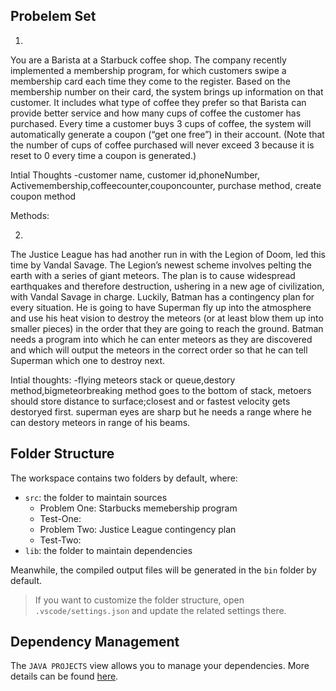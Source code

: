 ## Probelem Set

1.
You are a Barista at a Starbuck coffee shop. The company recently implemented a membership program, for which customers swipe a membership card each time they come to the register. Based on the membership number on their card, the system brings up information on that customer. It includes what type of coffee they prefer so that Barista can provide better service and how many cups of coffee the customer has purchased. Every time a customer buys 3 cups of coffee, the system will automatically generate a coupon (“get one free”) in their account. (Note that the number of cups of coffee purchased will never exceed 3 because it is reset to 0 every time a coupon is generated.)

Intial Thoughts
-customer name, customer id,phoneNumber, Activemembership,coffeecounter,couponcounter, purchase method, create coupon method

Methods:



2.
The Justice League has had another run in with the Legion of Doom, led this time by Vandal Savage. The Legion’s newest scheme involves pelting the earth with a series of giant meteors. The plan is to cause widespread earthquakes and therefore destruction, ushering in a new age of civilization, with Vandal Savage in charge. Luckily, Batman has a contingency plan for every situation. He is going to have Superman fly up into the atmosphere and use his heat vision to destroy the meteors (or at least blow them up into smaller pieces) in the order that they are going to reach the ground. Batman needs a program into which he can enter meteors as they are discovered and which will output the meteors in the correct order so that he can tell Superman which one to destroy next.

Intial thoughts: 
-flying meteors stack or queue,destory method,bigmeteorbreaking method goes to the bottom of stack, metoers should store distance to surface;closest and or fastest velocity gets destoryed first. superman eyes are sharp but he needs a range where he can destory meteors in range of his beams.

## Folder Structure

The workspace contains two folders by default, where:

- `src`: the folder to maintain sources
    - Problem One: Starbucks memebership program
    - Test-One: 
    - Problem Two: Justice League contingency plan
    - Test-Two: 
- `lib`: the folder to maintain dependencies

Meanwhile, the compiled output files will be generated in the `bin` folder by default.

> If you want to customize the folder structure, open `.vscode/settings.json` and update the related settings there.

## Dependency Management

The `JAVA PROJECTS` view allows you to manage your dependencies. More details can be found [here](https://github.com/microsoft/vscode-java-dependency#manage-dependencies).
